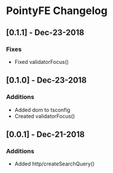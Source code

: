 # PointyFE Changelog

## [0.1.1] - Dec-23-2018

### Fixes

- Fixed validatorFocus()

## [0.1.0] - Dec-23-2018

### Additions

- Added dom to tsconfig
- Created validatorFocus()

## [0.0.1] - Dec-21-2018

### Additions

- Added http/createSearchQuery()

